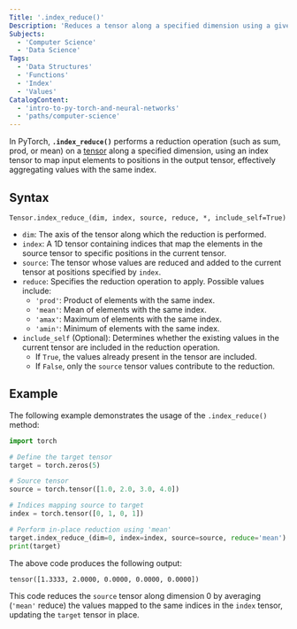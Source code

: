 ```yaml
---
Title: '.index_reduce()'
Description: 'Reduces a tensor along a specified dimension using a given reduction operation based on indices that map elements to the output tensor.'
Subjects:
  - 'Computer Science'
  - 'Data Science'
Tags:
  - 'Data Structures'
  - 'Functions'
  - 'Index'
  - 'Values'
CatalogContent:
  - 'intro-to-py-torch-and-neural-networks'
  - 'paths/computer-science'
---
```


In PyTorch, **`.index_reduce()`** performs a reduction operation (such as sum, prod, or mean) on a [tensor](https://www.codecademy.com/resources/docs/pytorch/tensors) along a specified dimension, using an index tensor to map input elements to positions in the output tensor, effectively aggregating values with the same index.

## Syntax

```pseudo
Tensor.index_reduce_(dim, index, source, reduce, *, include_self=True)
```

- `dim`: The axis of the tensor along which the reduction is performed.
- `index`: A 1D tensor containing indices that map the elements in the source tensor to specific positions in the current tensor.
- `source`: The tensor whose values are reduced and added to the current tensor at positions specified by `index`.
- `reduce`: Specifies the reduction operation to apply. Possible values include:
  - `'prod'`: Product of elements with the same index.
  - `'mean'`: Mean of elements with the same index.
  - `'amax'`: Maximum of elements with the same index.
  - `'amin'`: Minimum of elements with the same index.
- `include_self` (Optional): Determines whether the existing values in the current tensor are included in the reduction operation.
  - If `True`, the values already present in the tensor are included.
  - If `False`, only the `source` tensor values contribute to the reduction.

## Example

The following example demonstrates the usage of the `.index_reduce()` method:

```py
import torch

# Define the target tensor
target = torch.zeros(5)

# Source tensor
source = torch.tensor([1.0, 2.0, 3.0, 4.0])

# Indices mapping source to target
index = torch.tensor([0, 1, 0, 1])

# Perform in-place reduction using 'mean'
target.index_reduce_(dim=0, index=index, source=source, reduce='mean')
print(target)
```

The above code produces the following output:

```shell
tensor([1.3333, 2.0000, 0.0000, 0.0000, 0.0000])
```

This code reduces the `source` tensor along dimension 0 by averaging (`'mean'` reduce) the values mapped to the same indices in the `index` tensor, updating the `target` tensor in place.
